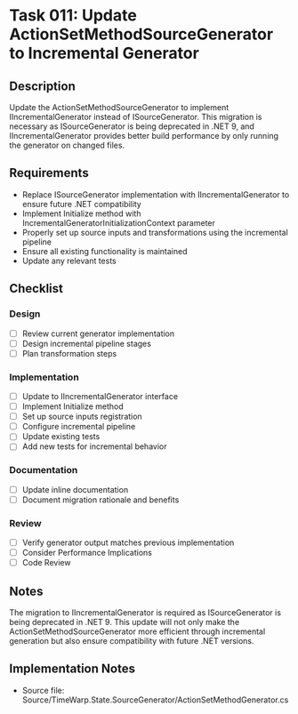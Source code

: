 # Task 011: Update ActionSetMethodSourceGenerator to Incremental Generator

## Description

Update the ActionSetMethodSourceGenerator to implement IIncrementalGenerator instead of ISourceGenerator. This migration is necessary as ISourceGenerator is being deprecated in .NET 9, and IIncrementalGenerator provides better build performance by only running the generator on changed files.

## Requirements

- Replace ISourceGenerator implementation with IIncrementalGenerator to ensure future .NET compatibility
- Implement Initialize method with IncrementalGeneratorInitializationContext parameter
- Properly set up source inputs and transformations using the incremental pipeline
- Ensure all existing functionality is maintained
- Update any relevant tests

## Checklist

### Design
- [ ] Review current generator implementation
- [ ] Design incremental pipeline stages
- [ ] Plan transformation steps

### Implementation
- [ ] Update to IIncrementalGenerator interface
- [ ] Implement Initialize method
- [ ] Set up source inputs registration
- [ ] Configure incremental pipeline
- [ ] Update existing tests
- [ ] Add new tests for incremental behavior

### Documentation
- [ ] Update inline documentation
- [ ] Document migration rationale and benefits

### Review
- [ ] Verify generator output matches previous implementation
- [ ] Consider Performance Implications
- [ ] Code Review

## Notes

The migration to IIncrementalGenerator is required as ISourceGenerator is being deprecated in .NET 9. This update will not only make the ActionSetMethodSourceGenerator more efficient through incremental generation but also ensure compatibility with future .NET versions.

## Implementation Notes

- Source file: Source/TimeWarp.State.SourceGenerator/ActionSetMethodGenerator.cs
